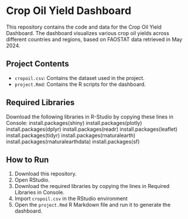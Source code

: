 # Crop Oil Yield Dashboard

This repository contains the code and data for the Crop Oil Yield Dashboard. The dashboard visualizes various crop oil yields across different countries and regions, based on FAOSTAT data retrieved in May 2024.


## Project Contents

- `cropoil.csv`: Contains the dataset used in the project. 
- `project.Rmd`: Contains the R scripts for the dashboard.


## Required Libraries

Download the following libraries in R-Studio by copying these lines in Console:
install.packages(shiny)
install.packages(plotly)
install.packages(dplyr)
install.packages(readr)
install.packages(leaflet)
install.packages(tidyr)
install.packages(rnaturalearth)
install.packages(rnaturalearthdata)
install.packages(sf)


## How to Run

1. Download this repository.
2. Open RStudio.
3. Download the required libraries by copying the lines in Required Libraries in Console.
4. Import `cropoil.csv` in the RStudio environment 
5. Open the `project.Rmd` R Markdown file and run it to generate the dashboard.


